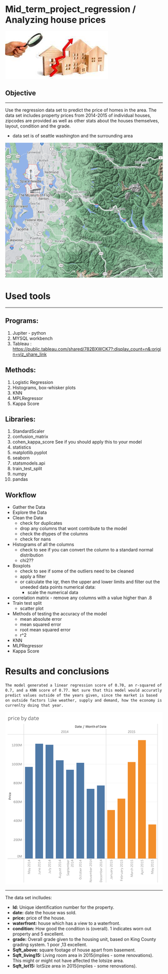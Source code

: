 # Mid_term_project_regression / Analyzing house prices 

![photo](https://github.com/katoro-a/Mid_term_project_regression/blob/b83226f8325a50a070f6c673dce9134fe30c26b0/download.jpg)

## Objective
------------------------------------------------------------------- 
Use the regression data set to predict the price of homes in the area. The data set includes property prices from 2014-2015 of individual houses, zipcodes are provided as well as other stats about the houses themselves, layout, condition and the grade.
- data set is of seattle washington and the surrounding area  

![photo](https://github.com/katoro-a/Mid_term_project_regression/blob/a4fa5581d223507a8e6a513c87a1ad31ac919ace/Screen%20Shot%202021-12-04%20at%205.09.25%20PM.png)





# Used tools 
----------------------------------------------------
## Programs: 

  1. Jupiter - python  
  2. MYSQL workbench
  3. Tableau : https://public.tableau.com/shared/782BXWCK7?:display_count=n&:origin=viz_share_link

## Methods:
  1. Logistic Regression
  2. Histograms, box-whisker plots  
  3. KNN
  4. MPLRegressor
  5. Kappa Score 

  ## Libraries: 

  1. StandardScaler
  2. confusion_matrix
  3. cohen_kappa_score See if you should apply this to your model 
  4. statistics 
  5. matplotlib.pyplot
  6. seaborn
  7. statsmodels.api
  8. train_test_split
  9. numpy
  10. pandas 

## Workflow 
  - Gather the Data 
  - Explore the Data
  - Clean the Data 
    - check for duplicates
    - drop any columns that wont contribute to the model 
    - check the dtypes of the columns 
    - check for nans  
  - Histograms of all the columns 
    - check to see if you can convert the column to a standard normal distribution
    - chi2??
  - Boxplots
    - check to see if some of the outliers need to be cleaned 
    - apply a filter 
    - or calculate the iqr, then the upper and lower limits and filter out the uneeded data points 
   numerical data:  
      - scale the numerical data 
   - correlation matrix 
    - remove any columns with a value higher than .8
  - Train test split 
    - scatter plot   
  - Methods of testing the accuracy of the model 
    - mean absolute error 
    - mean squared error 
    - root mean squared error 
    - r^2
  - KNN
  - MLPRegressor 
  - Kappa Score 

  
# Results and conclusions 
    The model generated a linear regression score of 0.70, an r-squared of 0.7, and a KNN score of 0.77. Not sure that this model would accuratly predict values outside of the years given, since the market is based on outside factors like weather, supply and demand, how the economy is currenlty doing that year. 
    
![photo](https://github.com/katoro-a/Mid_term_project_regression/blob/0512e244d48627e39157e7b48138a8d56b259dc8/Screen%20Shot%202021-12-04%20at%205.22.29%20PM.png)    
    
 -----------------------------------------------------------------------------------   
 The data set inclludes:

- **Id:** Unique identification number for the property.
- **date:** date the house was sold.
- **price:** price of the house.
- **waterfront:** house which has a view to a waterfront.
- **condition:** How good the condition is (overall). 1 indicates worn out property and 5 excellent.
- **grade:** Overall grade given to the housing unit, based on King County grading system. 1 poor ,13 excellent.
- **Sqft_above:** square footage of house apart from basement.
- **Sqft_living15:** Living room area in 2015(implies - some renovations). This might or might not have affected the lotsize area.
- **Sqft_lot15:** lotSize area in 2015(implies - some renovations).










